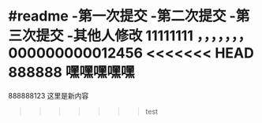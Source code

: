 #readme
-第一次提交
-第二次提交
-第三次提交
-其他人修改
11111111
，，，，，，，
000000000012456
<<<<<<< HEAD
888888
嘿嘿嘿嘿嘿
=======
888888123
这里是新内容
>>>>>>> test
